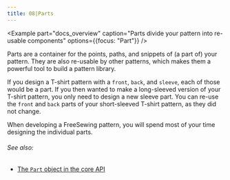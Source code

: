 ```yaml
---
title: 08|Parts
---
```


<Example part="docs_overview" caption="Parts divide your pattern into re-usable components" options={{focus: "Part"}} />

Parts are a container for the points, paths, and snippets of (a part of) your pattern. They are also re-usable by other patterns, which makes them a powerful tool to build a pattern library.

If you design a T-shirt pattern with a `front`, `back`, and `sleeve`, each of those would be a part. If you then wanted to make a long-sleeved version of your T-shirt pattern, you only need to design a new sleeve part. You can re-use the `front` and `back` parts of your short-sleeved T-shirt pattern, as they did not change.

When developing a FreeSewing pattern, you will spend most of your time designing the individual parts.

<Note>

###### See also: 

 - [The `Part` object in the core API](/reference/api/part/)

</Note>

